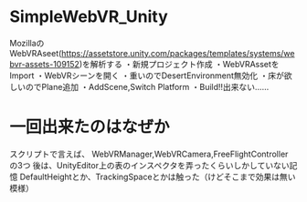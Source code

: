 # SimpleWebVR_Unity
MozillaのWebVRAseet(https://assetstore.unity.com/packages/templates/systems/webvr-assets-109152)を解析する
・新規プロジェクト作成
・WebVRAssetをImport
・WebVRシーンを開く
・重いのでDesertEnvironment無効化
・床が欲しいのでPlane追加
・AddScene,Switch Platform
・Build!!出来ない……

# 一回出来たのはなぜか
スクリプトで言えば、
WebVRManager,WebVRCamera,FreeFlightController
の3つ
後は、UnityEditor上の表のインスペクタを弄ったくらいしかしていない記憶
DefaultHeightとか、TrackingSpaceとかは触った（けどそこまで効果は無い模様）

